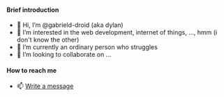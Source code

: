 #### Brief introduction
- 👋 Hi, I’m @gabrield-droid (aka dylan)
- 👀 I’m interested in the web development, internet of things, ..., hmm (i don't know the other)
- 🌱 I’m currently an ordinary person who struggles
- 💞️ I’m looking to collaborate on ...

#### How to reach me
- 📫 [Write a message](gabrieldylan474@gmail.com)

<!---
gabrield-droid/gabrield-droid is a ✨ special ✨ repository because its `README.md` (this file) appears on your GitHub profile.
You can click the Preview link to take a look at your changes.
--->
